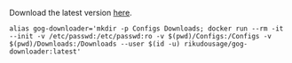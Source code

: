 Download the latest version [here](https://nightly.link/RikudouSage/GogDownloader/workflows/build-latest.yaml/main/gog-downloader.zip).

`alias gog-downloader='mkdir -p Configs Downloads; docker run --rm -it --init -v /etc/passwd:/etc/passwd:ro -v $(pwd)/Configs:/Configs -v $(pwd)/Downloads:/Downloads --user $(id -u) rikudousage/gog-downloader:latest'`